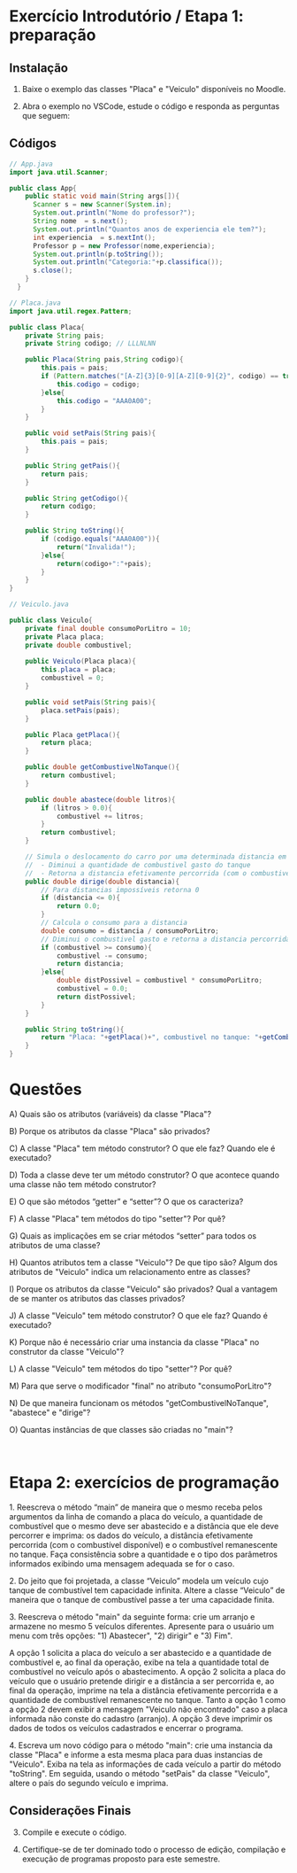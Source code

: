 # Exercício Introdutório / Etapa 1: preparação #

### <h2>Instalação</h2>
1. <p>Baixe o exemplo das classes "Placa" e "Veiculo" disponíveis no Moodle.</p>
1. <p>Abra o exemplo no VSCode, estude o código e responda as perguntas que seguem:</p>

## Códigos

```java
// App.java
import java.util.Scanner;

public class App{
    public static void main(String args[]){ 
      Scanner s = new Scanner(System.in);
      System.out.println("Nome do professor?");
      String nome  = s.next();
      System.out.println("Quantos anos de experiencia ele tem?");
      int experiencia  = s.nextInt();
      Professor p = new Professor(nome,experiencia);
      System.out.println(p.toString());
      System.out.println("Categoria:"+p.classifica());
      s.close();
    }
  }
```

```java
// Placa.java
import java.util.regex.Pattern;

public class Placa{
    private String pais;
    private String codigo; // LLLNLNN

    public Placa(String pais,String codigo){
        this.pais = pais;
        if (Pattern.matches("[A-Z]{3}[0-9][A-Z][0-9]{2}", codigo) == true){
            this.codigo = codigo;
        }else{
            this.codigo = "AAA0A00";
        }
    }

    public void setPais(String pais){
        this.pais = pais;
    }

    public String getPais(){
        return pais;
    }

    public String getCodigo(){
        return codigo;
    }

    public String toString(){
        if (codigo.equals("AAA0A00")){
            return("Invalida!");
        }else{
            return(codigo+":"+pais);
        }
    }
}

```

```java
// Veiculo.java

public class Veiculo{
    private final double consumoPorLitro = 10;
    private Placa placa;
    private double combustivel;
    
    public Veiculo(Placa placa){
        this.placa = placa;
        combustivel = 0;
    }

    public void setPais(String pais){
        placa.setPais(pais);
    }

    public Placa getPlaca(){
        return placa;
    }

    public double getCombustivelNoTanque(){
        return combustivel;
    }

    public double abastece(double litros){
        if (litros > 0.0){
            combustivel += litros;
        }
        return combustivel;
    }

    // Simula o deslocamento do carro por uma determinada distancia em Km:
    //  - Diminui a quantidade de combustivel gasto do tanque
    //  - Retorna a distancia efetivamente percorrida (com o combustivel disponivel)
    public double dirige(double distancia){
        // Para distancias impossíveis retorna 0
        if (distancia <= 0){
            return 0.0;
        }
        // Calcula o consumo para a distancia
        double consumo = distancia / consumoPorLitro;
        // Diminui o combustivel gasto e retorna a distancia percorrida
        if (combustivel >= consumo){
            combustivel -= consumo;
            return distancia;
        }else{
            double distPossivel = combustivel * consumoPorLitro;
            combustivel = 0.0;
            return distPossivel;
        }
    }

    public String toString(){
        return "Placa: "+getPlaca()+", combustivel no tanque: "+getCombustivelNoTanque();
    }
}


```

 # Questões #

A) Quais são os atributos (variáveis) da classe "Placa"?

B) Porque os atributos da classe "Placa" são privados?

C) A classe "Placa" tem método construtor? O que ele faz? Quando ele é executado?

D) Toda a classe deve ter um método construtor? O que acontece quando uma classe não tem método construtor?

E) O que são métodos “getter” e “setter”? O que os caracteriza?

F) A classe "Placa" tem métodos do tipo "setter"? Por quê?

G) Quais as implicações em se criar métodos “setter” para todos os atributos de uma classe?

H) Quantos atributos tem a classe "Veiculo"? De que tipo são? Algum dos atributos de "Veiculo" indica um relacionamento entre as classes?

I) Porque os atributos da classe "Veiculo" são privados? Qual a vantagem de se manter os atributos das classes privados?

J) A classe "Veiculo" tem método construtor? O que ele faz? Quando é executado?

K) Porque não é necessário criar uma instancia da classe "Placa" no construtor da classe "Veiculo"?

L) A classe "Veiculo" tem métodos do tipo "setter"? Por quê?

M) Para que serve o modificador "final" no atributo "consumoPorLitro"?

N) De que maneira funcionam os métodos "getCombustivelNoTanque", "abastece" e "dirige"?

O) Quantas instâncias de que classes são criadas no "main"?




<br><h1>Etapa 2: exercícios de programação </h2>

<p> 1. Reescreva o método “main” de maneira que o mesmo receba pelos argumentos da linha de comando a placa do veículo, a quantidade de combustível que o mesmo deve ser abastecido e a distância que ele deve percorrer e imprima: os dados do veículo, a distância efetivamente percorrida (com o combustível disponível) e o combustível remanescente no tanque. Faça consistência sobre a quantidade e o tipo dos parâmetros informados exibindo uma mensagem adequada se for o caso.</p>

<p> 2. Do jeito que foi projetada, a classe “Veiculo” modela um veículo cujo tanque de combustível tem capacidade infinita. Altere a classe “Veiculo” de maneira que o tanque de combustível passe a ter uma capacidade finita.</p>

<p>3. Reescreva o método "main" da seguinte forma: crie um arranjo e armazene no mesmo 5 veículos diferentes. Apresente para o usuário um menu com três opções: "1) Abastecer", "2) dirigir" e "3) Fim".</p>

<p>A opção 1 solicita a placa do veículo a ser abastecido e a quantidade de combustível e, ao final da operação, exibe na tela a quantidade total de combustível no veículo após o abastecimento. A opção 2 solicita a placa do veículo que o usuário pretende dirigir e a distância a ser percorrida e, ao final da operação, imprime na tela a distância efetivamente percorrida e a quantidade de combustível remanescente no tanque. Tanto a opção 1 como a opção 2 devem exibir a mensagem "Veiculo não encontrado" caso a placa informada não conste do cadastro (arranjo). A opção 3 deve imprimir os dados de todos os veículos cadastrados e encerrar o programa.</p>

<p>4. Escreva um novo código para o método "main": crie uma instancia da classe "Placa" e informe a esta mesma placa para duas instancias de "Veiculo". Exiba na tela as informações de cada veículo a partir do método "toString". Em seguida, usando o método "setPais" da classe "Veiculo", altere o país do segundo veículo e imprima.</p>





## Considerações Finais

3) Compile e execute o código.

4) Certifique-se de ter dominado todo o processo de edição, compilação e execução de programas proposto para este semestre.

